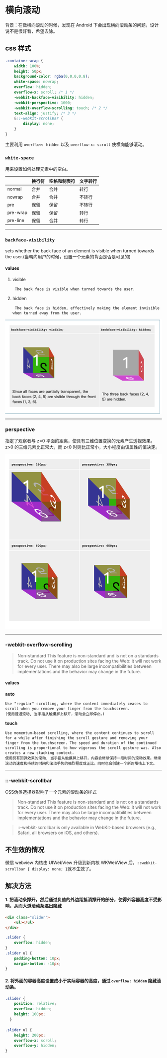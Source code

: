 # 横向滚动

背景：在做横向滚动的时候，发现在 Android 下会出现横向滚动条的问题，设计说不是很好看，希望去除。

## css 样式

```css
.container-wrap {
    width: 100%;
    height: 50px;
    background-color: rgba(0,0,0,0.8);
    white-space: nowrap;
    overflow: hidden;
    overflow-x: scroll; /* 1 */
    -webkit-backface-visibility: hidden;
    -webkit-perspective: 1000;
    -webkit-overflow-scrolling: touch; /* 2 */
    text-align: justify; /* 3 */
    &::-webkit-scrollbar {
        display: none;
    }
}
```

主要利用 `overflow: hidden` 以及 `overflow-x: scroll` 使横向能够滚动。

### `white-space`

用来设置如何处理元素中的空白。

| | 换行符 | 空格和制表符 | 文字转行 |
| :--- | :--- | :--- |  :--- |
| normal |  合并 |  合并 | 转行 |
| nowrap |  合并 |  合并 | 不转行 |
| pre    |  保留 |  保留 | 不转行 |
| pre-wrap |  保留 |  保留 | 转行 |
| pre-line |  保留 |  合并 | 转行 |

---

### `backface-visibility`

sets whether the back face of an element is visible when turned towards the user.(当朝向用户的时候，设置一个元素的背面是否是可见的)

#### values

1. visible

        The back face is visible when turned towards the user.
        
2. hidden

        The back face is hidden, effectively making the element invisible when turned away from the user.

![](images/76b865bc.png)

---

### perspective

指定了观察者与 z=0 平面的距离，使具有三维位置变换的元素产生透视效果。 z>0 的三维元素比正常大，而 z<0 时则比正常小，大小程度由该属性的值决定。

![](images/560332d0.png)

---

### -webkit-overflow-scrolling

> Non-standard
This feature is non-standard and is not on a standards track. Do not use it on production sites facing the Web: it will not work for every user. There may also be large incompatibilities between implementations and the behavior may change in the future.

#### values

**auto**

    Use "regular" scrolling, where the content immediately ceases to scroll when you remove your finger from the touchscreen.
    (使用普通滚动, 当手指从触摸屏上移开，滚动会立即停止。)
        
**touch**

    Use momentum-based scrolling, where the content continues to scroll for a while after finishing the scroll gesture and removing your finger from the touchscreen. The speed and duration of the continued scrolling is proportional to how vigorous the scroll gesture was. Also creates a new stacking context.
    使用具有回弹效果的滚动, 当手指从触摸屏上移开，内容会继续保持一段时间的滚动效果。继续滚动的速度和持续的时间和滚动手势的强烈程度成正比。同时也会创建一个新的堆栈上下文。
    
---

### ::-webkit-scrollbar

CSS伪类选择器影响了一个元素的滚动条的样式

> Non-standard
This feature is non-standard and is not on a standards track. Do not use it on production sites facing the Web: it will not work for every user. There may also be large incompatibilities between implementations and the behavior may change in the future.

> ::-webkit-scrollbar is only available in WebKit-based browsers (e.g., Safari, all browsers on iOS, and others).

## 不生效的情况

微信 webview 内核由 UIWebView 升级到新内核 WKWebView 后，`::webkit-scrollbar { display: none; }`就不生效了。

## 解决方法

#### 1. 把滚动条撑开，然后通过负值的外边距抵消撑开的部分，使得外容器高度不受影响，从而大道滚动条溢出隐藏

```html
<div class="slider">
    <ul></ul>
</div>
```

```css
.slider {
    overflow: hidden;
}
.slider ul {
    padding-bottom: 10px;
    margin-bottom: -10px;
}
```

#### 2. 将外面的容器高度设置成小于实际容器的高度，通过 `overflow: hidden` 隐藏滚动条。

```css
.slider {
    position: relative;
    overflow: hidden;
    height: 160px;
  }
  
.slider ul {
    height: 200px;
    overflow-x: scroll;
    overflow-y: hidden;
}
```